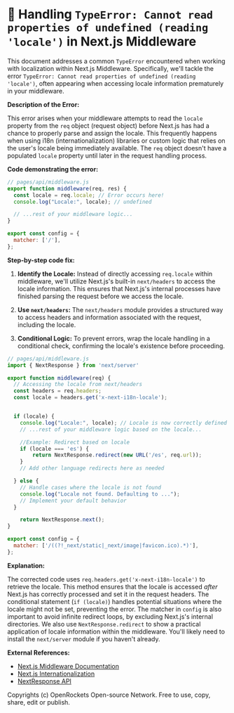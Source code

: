 # 🐞 Handling `TypeError: Cannot read properties of undefined (reading 'locale')` in Next.js Middleware


This document addresses a common `TypeError` encountered when working with localization within Next.js Middleware.  Specifically, we'll tackle the error `TypeError: Cannot read properties of undefined (reading 'locale')`, often appearing when accessing locale information prematurely in your middleware.

**Description of the Error:**

This error arises when your middleware attempts to read the `locale` property from the `req` object (request object) before Next.js has had a chance to properly parse and assign the locale. This frequently happens when using i18n (internationalization) libraries or custom logic that relies on the user's locale being immediately available.  The `req` object doesn't have a populated `locale` property until later in the request handling process.

**Code demonstrating the error:**

```javascript
// pages/api/middleware.js
export function middleware(req, res) {
  const locale = req.locale; // Error occurs here!
  console.log("Locale:", locale); // undefined

  // ...rest of your middleware logic...
}

export const config = {
  matcher: ['/'],
};
```

**Step-by-step code fix:**

1. **Identify the Locale:** Instead of directly accessing `req.locale` within middleware, we'll utilize Next.js's built-in `next/headers` to access the locale information. This ensures that Next.js's internal processes have finished parsing the request before we access the locale.

2. **Use `next/headers`:**  The `next/headers` module provides a structured way to access headers and information associated with the request, including the locale.

3. **Conditional Logic:** To prevent errors, wrap the locale handling in a conditional check, confirming the locale's existence before proceeding.


```javascript
// pages/api/middleware.js
import { NextResponse } from 'next/server'

export function middleware(req) {
  // Accessing the locale from next/headers
  const headers = req.headers;
  const locale = headers.get('x-next-i18n-locale');


  if (locale) {
    console.log("Locale:", locale); // Locale is now correctly defined
    // ...rest of your middleware logic based on the locale...

    //Example: Redirect based on locale
    if (locale === 'es') {
        return NextResponse.redirect(new URL('/es', req.url));
    }
    // Add other language redirects here as needed

  } else {
    // Handle cases where the locale is not found
    console.log("Locale not found. Defaulting to ...");
    // Implement your default behavior
  }

    return NextResponse.next();
}

export const config = {
  matcher: ['/((?!_next/static|_next/image|favicon.ico).*)'],
};
```

**Explanation:**

The corrected code uses `req.headers.get('x-next-i18n-locale')` to retrieve the locale. This method ensures that the locale is accessed *after* Next.js has correctly processed and set it in the request headers. The conditional statement (`if (locale)`) handles potential situations where the locale might not be set, preventing the error.  The matcher in `config` is also important to avoid infinite redirect loops, by excluding Next.js's internal directories.  We also use `NextResponse.redirect` to show a practical application of locale information within the middleware. You'll likely need to install the `next/server` module if you haven't already.

**External References:**

* [Next.js Middleware Documentation](https://nextjs.org/docs/app/building-your-application/routing/middleware)
* [Next.js Internationalization](https://nextjs.org/docs/app/building-your-application/i18n/introduction)
* [NextResponse API](https://nextjs.org/docs/api-reference/next/server#nextresponse)



Copyrights (c) OpenRockets Open-source Network. Free to use, copy, share, edit or publish.

